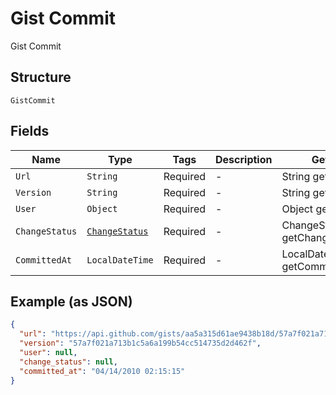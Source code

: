 
# Gist Commit

Gist Commit

## Structure

`GistCommit`

## Fields

| Name | Type | Tags | Description | Getter | Setter |
|  --- | --- | --- | --- | --- | --- |
| `Url` | `String` | Required | - | String getUrl() | setUrl(String url) |
| `Version` | `String` | Required | - | String getVersion() | setVersion(String version) |
| `User` | `Object` | Required | - | Object getUser() | setUser(Object user) |
| `ChangeStatus` | [`ChangeStatus`](../../doc/models/change-status.md) | Required | - | ChangeStatus getChangeStatus() | setChangeStatus(ChangeStatus changeStatus) |
| `CommittedAt` | `LocalDateTime` | Required | - | LocalDateTime getCommittedAt() | setCommittedAt(LocalDateTime committedAt) |

## Example (as JSON)

```json
{
  "url": "https://api.github.com/gists/aa5a315d61ae9438b18d/57a7f021a713b1c5a6a199b54cc514735d2d462f",
  "version": "57a7f021a713b1c5a6a199b54cc514735d2d462f",
  "user": null,
  "change_status": null,
  "committed_at": "04/14/2010 02:15:15"
}
```


